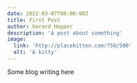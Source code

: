 ```yaml
---
date: 2022-03-07T00:00:00Z
title: First Post
author: Gerard Hopper
description: 'A post about something'
image:
  link: 'http://placekitten.com/750/500'
  alt: 'A kitty'
---
```


Some blog writing here